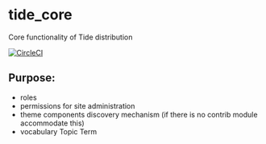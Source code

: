 # tide_core
Core functionality of Tide distribution

[![CircleCI](https://circleci.com/gh/dpc-sdp/tide_core.svg?style=shield&circle-token=2d051b5aeceb6d0e8ddccf0d1b84b9027b36cafa)](https://circleci.com/gh/dpc-sdp/tide_core)

## Purpose:
- roles
- permissions for site administration
- theme components discovery mechanism (if there is no contrib module accommodate this)
- vocabulary Topic Term

